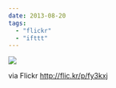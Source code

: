 ```yaml
---
date: 2013-08-20
tags: 
  - "flickr"
  - "ifttt"
---
```


![](http://farm6.staticflickr.com/5323/9551578580_edc70faae5_b.jpg)  

  
  
via Flickr http://flic.kr/p/fy3kxj
